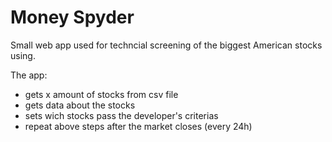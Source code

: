 # Money Spyder
 
Small web app used for techncial screening of the biggest American stocks using.

The app:
- gets x amount of stocks from csv file
- gets data about the stocks
- sets wich stocks pass the developer's criterias
- repeat above steps after the market closes (every 24h)
